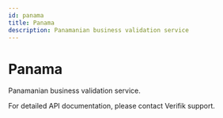 ```yaml
---
id: panama
title: Panama
description: Panamanian business validation service
---
```


# Panama

Panamanian business validation service.

For detailed API documentation, please contact Verifik support.
